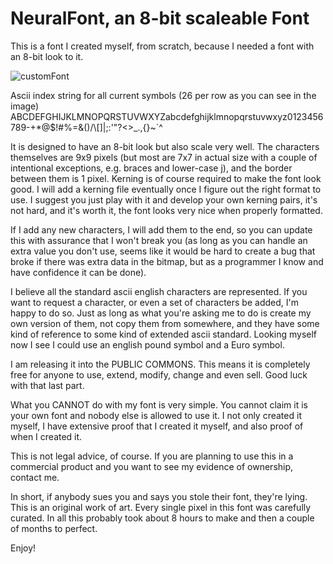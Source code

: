 # NeuralFont, an 8-bit scaleable Font

This is a font I created myself, from scratch, because I needed a font with an 8-bit look to it.

![customFont](https://user-images.githubusercontent.com/22092899/192344240-926c999e-4e6e-44b9-aba3-3f331453fd48.png)


Ascii index string for all current symbols (26 per row as you can see in the image)
ABCDEFGHIJKLMNOPQRSTUVWXYZabcdefghijklmnopqrstuvwxyz0123456789-+*@$!#%=&()/\\[]|;:'"?<>_.,{}~`^

It is designed to have an 8-bit look but also scale very well. The characters themselves are 9x9 pixels (but most are 7x7 in actual size with a couple of intentional exceptions, e.g. braces and lower-case j), and the border between them is 1 pixel. Kerning is of course required to make the font look good. I will add a kerning file eventually once I figure out the right format to use. I suggest you just play with it and develop your own kerning pairs, it's not hard, and it's worth it, the font looks very nice when properly formatted.

If I add any new characters, I will add them to the end, so you can update this with assurance that I won't break you (as long as you can handle an extra value you don't use, seems like it would be hard to create a bug that broke if there was extra data in the bitmap, but as a programmer I know and have confidence it can be done).

I believe all the standard ascii english characters are represented. If you want to request a character, or even a set of characters be added, I'm happy to do so. Just as long as what you're asking me to do is create my own version of them, not copy them from somewhere, and they have some kind of reference to some kind of extended ascii standard. Looking myself now I see I could use an english pound symbol and a Euro symbol.

I am releasing it into the PUBLIC COMMONS. This means it is completely free for anyone to use, extend, modify, change and even sell. Good luck with that last part.

What you CANNOT do with my font is very simple. You cannot claim it is your own font and nobody else is allowed to use it. I not only created it myself, I have extensive proof that I created it myself, and also proof of when I created it.

This is not legal advice, of course. If you are planning to use this in a commercial product and you want to see my evidence of ownership, contact me.

In short, if anybody sues you and says you stole their font, they're lying. This is an original work of art. Every single pixel in this font was carefully curated. In all this probably took about 8 hours to make and then a couple of months to perfect.

Enjoy!
